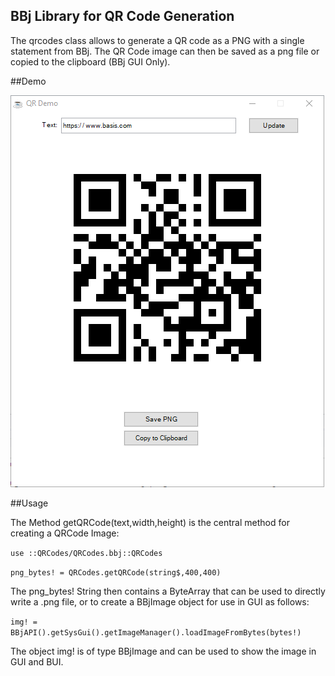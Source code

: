 ## BBj Library for QR Code Generation

The qrcodes class allows to generate a QR code as a PNG with a single statement from BBj. The QR Code image can then be saved as a png file or copied to the clipboard (BBj GUI Only).

##Demo

![clipboard01](https://github.com/BBj-Plugins/QRCodes/blob/master/screenshots/demo.png?raw=true)

##Usage

The Method getQRCode(text,width,height) is the central method for creating a QRCode Image:

`use ::QRCodes/QRCodes.bbj::QRCodes`

`png_bytes! = QRCodes.getQRCode(string$,400,400)`

The png_bytes! String then contains a ByteArray that can be used to directly write a .png file, or to create a BBjImage object for use in GUI as follows:

`img! = BBjAPI().getSysGui().getImageManager().loadImageFromBytes(bytes!)`

The object img! is of type BBjImage and can be used to show the image in GUI and BUI.